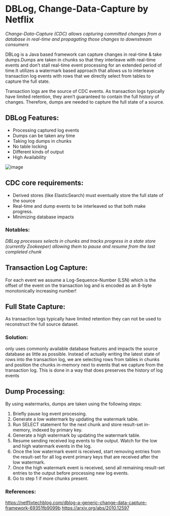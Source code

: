 # DBLog, Change-Data-Capture by Netflix


_Change-Data-Capture (CDC) allows capturing committed changes from a database in real-time and propagating those changes to downstream consumers_

DBLog is a Java based framework can capture changes in real-time & take dumps.Dumps are taken in chunks so that they interleave with real-time events and don’t stall real-time event processing for an extended period of time.It utilizes a watermark based approach that allows us to interleave transaction log events with rows that we directly select from tables to capture
the full state.

Transaction logs are the source of CDC events. As transaction logs typically have limited retention, they aren’t guaranteed to contain the full history of changes. Therefore, dumps are needed to capture the full state of a source.

## DBLog Features:
* Processing captured log events
* Dumps can be taken any time
* Taking log dumps in chunks
* No table locking
* Different kinds of output
* High Availability

![image](https://user-images.githubusercontent.com/7579608/116541512-d472b400-a8eb-11eb-9d18-2fba9addc88b.png)

## CDC core requirements:
* Derived stores (like ElasticSearch) must eventually store the full state of the source
* Real-time and dump events to be interleaved so that both make progress.
* Minimizing database impacts

### Notables:
_DBLog processes selects in chunks and tracks progress in a state
store (currently Zookeeper) allowing them to pause and resume
from the last completed chunk_


## Transaction Log Capture:
For each event we assume a Log-Sequence-Number (LSN) which is the offset of the event on the transaction log and is
encoded as an 8-byte monotonically increasing number!

## Full State Capture:
As transaction logs typically have limited retention they can not be used to reconstruct the full source dataset.

### Solution:
only uses commonly available database features and impacts the source database as little as possible. Instead of actually writing the latest state of rows into
the transaction log, we are selecting rows from tables in chunks and position the chunks in-memory next to events that we capture
from the transaction log. This is done in a way that does preserves
the history of log events

## Dump Processing:

By using watermarks, dumps are taken using the following steps:
1. Briefly pause log event processing.
1. Generate a low watermark by updating the watermark table.
1. Run SELECT statement for the next chunk and store result-set in-memory, indexed by primary key.
1. Generate a high watermark by updating the watermark table.
1. Resume sending received log events to the output. Watch for the low and high watermark events in the log.
1. Once the low watermark event is received, start removing entries from the result-set for all log event primary keys that are received after the low watermark.
1. Once the high watermark event is received, send all remaining result-set entries to the output before processing new log events.
1. Go to step 1 if more chunks present.


### References:
https://netflixtechblog.com/dblog-a-generic-change-data-capture-framework-69351fb9099b
https://arxiv.org/abs/2010.12597
